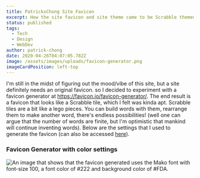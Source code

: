 ```yaml
---
title: PatrickxChong Site Favicon
excerpt: How the site favicon and site theme came to be Scrabble themed
status: published
tags:
  - Tech
  - Design
  - WebDev
author: patrick-chong
date: 2020-04-26T04:07:05.782Z
image: /assets/images/uploads/favicon-generator.png
imageCardPosition: left-top
---
```

I'm still in the midst of figuring out the mood/vibe of this site, but a site definitely needs an original favicon. so I decided to experiment with a favicon generator at <https://favicon.io/favicon-generator/>. The end result is a favicon that looks like a Scrabble tile, which I felt was kinda apt. Scrabble tiles are a bit like a lego pieces. You can build words with them, rearrange them to make another word, there's endless possibilities! (well one can argue that the number of words are finite, but I'm optimistic that mankind will continue inventing words). Below are the settings that I used to generate the favicon (can also be accessed [here](https://favicon.io/favicon-generator/?t=P&ff=Mako&fs=100&fc=%23222&b=rounded&bc=%23FDA)).

### Favicon Generator with color settings
![An image that shows that the favicon generated uses the Mako font with font-size 100, a font color of #222 and background color of #FDA.](/assets/images/uploads/favicon-generator.png)

